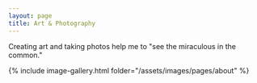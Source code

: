 ```yaml
---
layout: page
title: Art & Photography
---
```


Creating art and taking photos help me to "see the miraculous in the common."

{% include image-gallery.html folder="/assets/images/pages/about" %}
